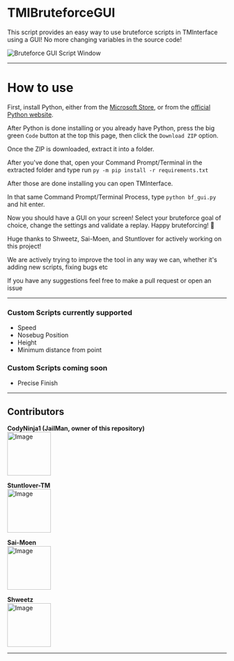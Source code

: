 # TMIBruteforceGUI
This script provides an easy way to use bruteforce scripts in TMInterface using a GUI! No more changing variables in the source code!

![Bruteforce GUI Script Window](https://cdn.discordapp.com/attachments/956957837366538290/1058045104713125918/image.png)

---

# How to use
First, install Python, either from the [Microsoft Store](https://apps.microsoft.com/store/detail/python-311/9NRWMJP3717K), or from the [official Python website](https://www.python.org/downloads/release/python-3111/).

After Python is done installing or you already have Python, press the big green `Code` button at the top this page, then click the `Download ZIP` option. 

Once the ZIP is downloaded, extract it into a folder.

After you've done that, open your Command Prompt/Terminal in the extracted folder and type run `py -m pip install -r requirements.txt`

After those are done installing you can open TMInterface.

In that same Command Prompt/Terminal Process, type `python bf_gui.py` and hit enter. 

Now you should have a GUI on your screen! Select your bruteforce goal of choice, change the settings and validate a replay. Happy bruteforcing! :partying_face:

Huge thanks to Shweetz, Sai-Moen, and Stuntlover for actively working on this project!


We are actively trying to improve the tool in any way we can, whether it's adding new scripts, fixing bugs etc

If you have any suggestions feel free to make a pull request or open an issue

---

### Custom Scripts currently supported
- Speed
- Nosebug Position
- Height
- Minimum distance from point


### Custom Scripts coming soon
- Precise Finish

---

## Contributors
<!-- Copy-paste in your Readme.md file -->
<strong>CodyNinja1 (JailMan, owner of this repository)
</strong>
<br>
<a href = "https://github.com/Tanu-N-Prabhu/Python/graphs/contributors">
  <img src = "https://avatars.githubusercontent.com/u/82186696?v=1" alt="Image" height="100" width="100">
</a>

<strong>Stuntlover-TM
</strong>
<br>
<a href = "https://github.com/Tanu-N-Prabhu/Python/graphs/contributors">
  <img src = "https://avatars.githubusercontent.com/u/101748104?v=1" alt="Image" height="100" width="100">
</a>

<strong>Sai-Moen
</strong>
<br>
<a href = "https://github.com/Tanu-N-Prabhu/Python/graphs/contributors">
  <img src = "https://avatars.githubusercontent.com/u/92254408?v=4" alt="Image" height="100" width="100">
</a>

<strong>Shweetz
</strong>
<br>
<a href = "https://github.com/Tanu-N-Prabhu/Python/graphs/contributors">
  <img src = "https://avatars.githubusercontent.com/u/5902307?v=4" alt="Image" height="100" width="100">
</a>

---
